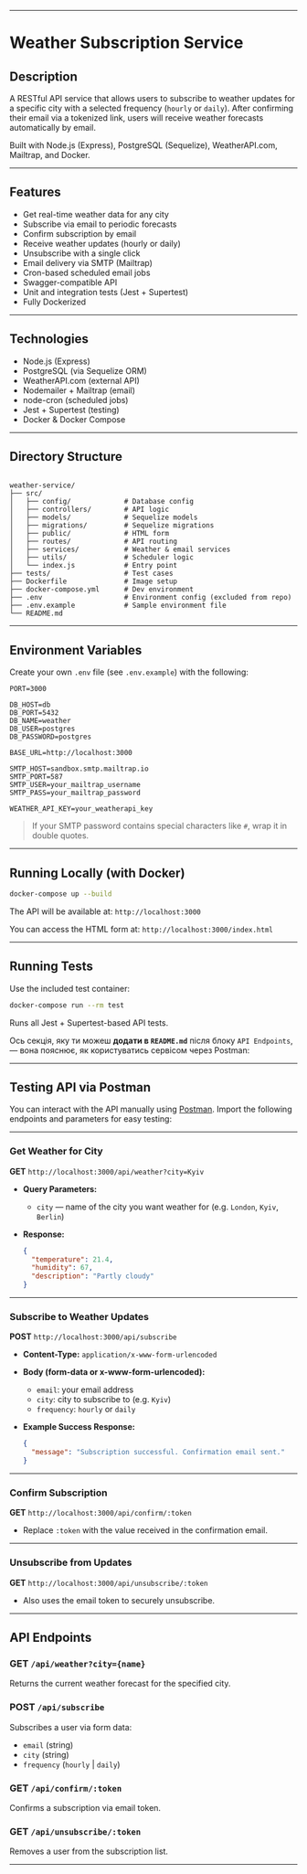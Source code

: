 
---

# Weather Subscription Service

## Description

A RESTful API service that allows users to subscribe to weather updates for a specific city with a selected frequency (`hourly` or `daily`). After confirming their email via a tokenized link, users will receive weather forecasts automatically by email.

Built with Node.js (Express), PostgreSQL (Sequelize), WeatherAPI.com, Mailtrap, and Docker.

---

## Features

- Get real-time weather data for any city
- Subscribe via email to periodic forecasts
- Confirm subscription by email
- Receive weather updates (hourly or daily)
- Unsubscribe with a single click
- Email delivery via SMTP (Mailtrap)
- Cron-based scheduled email jobs
- Swagger-compatible API
- Unit and integration tests (Jest + Supertest)
- Fully Dockerized

---

## Technologies

- Node.js (Express)
- PostgreSQL (via Sequelize ORM)
- WeatherAPI.com (external API)
- Nodemailer + Mailtrap (email)
- node-cron (scheduled jobs)
- Jest + Supertest (testing)
- Docker & Docker Compose

---

## Directory Structure

```

weather-service/
├── src/
│   ├── config/             # Database config
│   ├── controllers/        # API logic
│   ├── models/             # Sequelize models
│   ├── migrations/         # Sequelize migrations
│   ├── public/             # HTML form
│   ├── routes/             # API routing
│   ├── services/           # Weather & email services
│   ├── utils/              # Scheduler logic
│   └── index.js            # Entry point
├── tests/                  # Test cases
├── Dockerfile              # Image setup
├── docker-compose.yml      # Dev environment
├── .env                    # Environment config (excluded from repo)
├── .env.example            # Sample environment file
└── README.md

````

---

## Environment Variables

Create your own `.env` file (see `.env.example`) with the following:

```env
PORT=3000

DB_HOST=db
DB_PORT=5432
DB_NAME=weather
DB_USER=postgres
DB_PASSWORD=postgres

BASE_URL=http://localhost:3000

SMTP_HOST=sandbox.smtp.mailtrap.io
SMTP_PORT=587
SMTP_USER=your_mailtrap_username
SMTP_PASS=your_mailtrap_password

WEATHER_API_KEY=your_weatherapi_key
````

> If your SMTP password contains special characters like `#`, wrap it in double quotes.

---

## Running Locally (with Docker)

```bash
docker-compose up --build
```

The API will be available at:
`http://localhost:3000`

You can access the HTML form at:
`http://localhost:3000/index.html`

---

## Running Tests

Use the included test container:

```bash
docker-compose run --rm test
```

Runs all Jest + Supertest-based API tests.

Ось секція, яку ти можеш **додати в `README.md`** після блоку `API Endpoints`, — вона пояснює, як користуватись сервісом через Postman:

---

## Testing API via Postman

You can interact with the API manually using [Postman](https://www.postman.com/). Import the following endpoints and parameters for easy testing:

---

### Get Weather for City

**GET** `http://localhost:3000/api/weather?city=Kyiv`

* **Query Parameters:**

  * `city` — name of the city you want weather for (e.g. `London`, `Kyiv`, `Berlin`)
* **Response:**

  ```json
  {
    "temperature": 21.4,
    "humidity": 67,
    "description": "Partly cloudy"
  }
  ```

---

### Subscribe to Weather Updates

**POST** `http://localhost:3000/api/subscribe`

* **Content-Type:** `application/x-www-form-urlencoded`

* **Body (form-data or x-www-form-urlencoded):**

  * `email`: your email address
  * `city`: city to subscribe to (e.g. `Kyiv`)
  * `frequency`: `hourly` or `daily`

* **Example Success Response:**

  ```json
  {
    "message": "Subscription successful. Confirmation email sent."
  }
  ```

---

### Confirm Subscription

**GET** `http://localhost:3000/api/confirm/:token`

* Replace `:token` with the value received in the confirmation email.

---

### Unsubscribe from Updates

**GET** `http://localhost:3000/api/unsubscribe/:token`

* Also uses the email token to securely unsubscribe.

---

## API Endpoints

### GET `/api/weather?city={name}`

Returns the current weather forecast for the specified city.

### POST `/api/subscribe`

Subscribes a user via form data:

* `email` (string)
* `city` (string)
* `frequency` (`hourly` | `daily`)

### GET `/api/confirm/:token`

Confirms a subscription via email token.

### GET `/api/unsubscribe/:token`

Removes a user from the subscription list.

---


